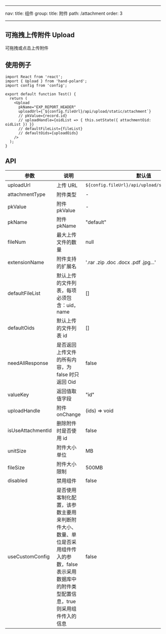 <!--
 * @Author: zong.wang01@hand-china.com
 * @Date: 2021-12-27 11:54:12
 * @LastEditors: zong.wang01@hand-china.com
 * @LastEditTime: 2022-03-07 11:07:15
 * @Version: 1.0.0
 * @Description:
 * @Copyright: Copyright (c) 2021, Hand-RongJing
-->

---

nav:
title: 组件
group:
title: 附件
path: /attachment
order: 3

---

## 可拖拽上传附件 Upload

可拖拽或点击上传附件

## 使用例子

```tsx
import React from 'react';
import { Upload } from 'hand-polard';
import config from 'config';

export default function Test() {
  return (
    <Upload
      pkName="EXP_REPORT_HEADER"
      uploadUrl={`${config.fileUrl}/api/upload/static/attachment`}
      // pkValue={record.id}
      // uploadHandle={oidList => { this.setState({ attachmentOid: oidList }) }}
      // defaultFileList={fileList}
      // defaultOids={uploadOids}
    />
  );
}
```

## API

| 参数              | 说明                                                                                                                                                  | 默认值                                           |
| ----------------- | ----------------------------------------------------------------------------------------------------------------------------------------------------- | ------------------------------------------------ |
| uploadUrl         | 上传 URL                                                                                                                                              | `${config.fileUrl}/api/upload/static/attachment` |
| attachmentType    | 附件类型                                                                                                                                              | -                                                |
| pkValue           | 附件 pkValue                                                                                                                                          | -                                                |
| pkName            | 附件 pkName                                                                                                                                           | "default"                                        |
| fileNum           | 最大上传文件的数量                                                                                                                                    | null                                             |
| extensionName     | 附件支持的扩展名                                                                                                                                      | '.rar .zip .doc .docx .pdf .jpg...'              |
| defaultFileList   | 默认上传的文件列表，每项必须包含：uid，name                                                                                                           | []                                               |
| defaultOids       | 默认上传的文件列表 id                                                                                                                                 | []                                               |
| needAllResponse   | 是否返回上传文件的所有内容，为 false 时只返回 Oid                                                                                                     | false                                            |
| valueKey          | 返回值取值字段                                                                                                                                        | "id"                                             |
| uploadHandle      | 附件 onChange                                                                                                                                         | (ids) => void                                    |
| isUseAttachmentId | 删除附件时是否使用 id                                                                                                                                 | false                                            |
| unitSize          | 附件大小单位                                                                                                                                          | MB                                               |
| fileSize          | 附件大小限制                                                                                                                                          | 500MB                                            |
| disabled          | 禁用组件                                                                                                                                              | false                                            |
| useCustomConfig   | 是否使用客制化配置，该参数主要用来判断附件大小、数量、单位是否采用组件传入的参数，false 表示采用数据库中的附件类型配置信息，true 则采用组件传入的信息 | false                                            |
